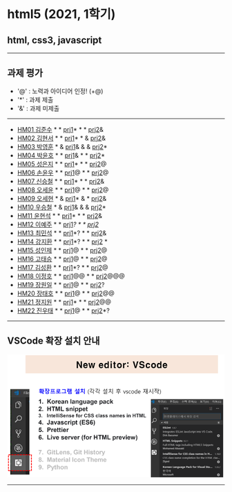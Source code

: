 # html5 (2021, 1학기)
## html, css3, javascript
---
## 과제 평가
- '@' : 노력과 아이디어 인정! (+@)
- '*' : 과제 제출 
- '&' : 과제 미제출 
***
- [HM01	김준수](https://github.com/96wnstn/HM01) * * [prj1](http://chaos.inje.ac.kr:3030/hm/project/hm01/hm01_rpt01.html)* * * [prj2](http://chaos.inje.ac.kr:3030/hm/project2/hm01/hm01_rpt02.html)&
- [HM02	김현서](https://github.com/HyunSeo0928/hm02) * * [prj1](http://chaos.inje.ac.kr:3030/hm/project/hm02/hm02_rpt01.html)* * & [prj2](http://chaos.inje.ac.kr:3030/hm/project2/hm02/hm02_rpt02.html)&
- [HM03	박영훈](https://github.com/hunypark/hm03) * & [prj1](http://chaos.inje.ac.kr:3030/hm/project/hm03/hm03_rpt03.html)& & & [prj2](http://chaos.inje.ac.kr:3030/hm/project2/hm03/hm03_rpt02.html)*
- [HM04	박윤호](https://github.com/yoonho0624/hm04) * * [prj1](http://chaos.inje.ac.kr:3030/hm/project/hm04/hm04_rpt01.html)& * * [prj2](http://chaos.inje.ac.kr:3030/hm/project2/hm04/hm04_rpt02.html)*
- [HM05	성은지](https://github.com/eun-jiii/HM05) * * [prj1](http://chaos.inje.ac.kr:3030/hm/project/hm05/hm05_rpt01.html)* * * [prj2](http://chaos.inje.ac.kr:3030/hm/project2/hm05/hm05_rpt02.html)@
- [HM06	손윤우](https://github.com/yunuu/hm06) * * [prj1](http://chaos.inje.ac.kr:3030/hm/project/hm06/hm06_rpt01.html)@ * * [prj2](http://chaos.inje.ac.kr:3030/hm/project2/hm06/hm06_rpt02.html)@
- [HM07	신승철](https://github.com/kdkh96/hm07x) * * [prj1](http://chaos.inje.ac.kr:3030/hm/project/hm07/hm07_rpt01.html)* * * [prj2](http://chaos.inje.ac.kr:3030/hm/project2/hm07/hm07_rpt02.html)&
- [HM08	오세윤](https://github.com/chilledlife/HM08) * * [prj1](http://chaos.inje.ac.kr:3030/hm/project/hm08/hm08_rpt01.html)@ * * [prj2](http://chaos.inje.ac.kr:3030/hm/project2/hm08/hm08_rpt02.html)@
- [HM09	오세현](https://github.com/Ohsaehyeon/HM09) * & [prj1](http://chaos.inje.ac.kr:3030/hm/project/hm09/hm09_rpt01.html)* & * [prj2](http://chaos.inje.ac.kr:3030/hm/project2/hm09/hm09_rpt02.html)&
- [HM10	우승철](https://github.com/woo-seung-cheol/HM10) * & [prj1](http://chaos.inje.ac.kr:3030/hm/project/hm10/hm10_rpt01.html)& & & [prj2](http://chaos.inje.ac.kr:3030/hm/project2/hm10/hm10_rpt02.html)*
- [HM11	윤현석](https://github.com/yhs11116/HM11) * * [prj1](http://chaos.inje.ac.kr:3030/hm/project/hm11/hm11_rpt01.html)* * * [prj2](http://chaos.inje.ac.kr:3030/hm/project2/hm11/hm11_rpt02.html)&
- [HM12	이예주](https://github.com/JJangyeJJangju/hm12) * * [prj1](http://chaos.inje.ac.kr:3030/hm/project/hm12/hm12_rpt01.html)*? * * [prj2](http://chaos.inje.ac.kr:3030/hm/project2/hm12/hm12_rpt02.html)*
- [HM13	최민석](https://github.com/cmsinje/-hm13) * * [prj1](http://chaos.inje.ac.kr:3030/hm/project/hm13/hm13_rpt01.html)*? * * [prj2](http://chaos.inje.ac.kr:3030/hm/project2/hm13/hm13_rpt02.html)&
- [HM14	강지환](https://github.com/qkqh9635/hm14) * * [prj1](http://chaos.inje.ac.kr:3030/hm/project/hm14/hm14_rpt01.html)*? * * [prj2](http://chaos.inje.ac.kr:3030/hm/project2/hm14/hm14_rpt02.html) *
- [HM15	성인제](https://github.com/nsa32300/hm15) * * [prj1](http://chaos.inje.ac.kr:3030/hm/project/hm15/hm15_rpt01.html)@ * * [prj2](http://chaos.inje.ac.kr:3030/hm/project2/hm15/hm15_rpt02.html)@
- [HM16	고태승](https://github.com/xotmddlsp2/HM16-) * * [prj1](http://chaos.inje.ac.kr:3030/hm/project/hm16/hm16_rpt01.html)@ * * [prj2](http://chaos.inje.ac.kr:3030/hm/project2/hm16/hm16_rpt02.html)@
- [HM17	김성환](https://github.com/Seong-Hwan99/HM17) * * [prj1](http://chaos.inje.ac.kr:3030/hm/project/hm17/hm17_rpt01.html)*? * * [prj2](http://chaos.inje.ac.kr:3030/hm/project2/hm17/hm17_rpt02.html)@
- [HM18	이정호](https://github.com/LOLMGs/HM18) * * [prj1](http://chaos.inje.ac.kr:3030/hm/project/hm18/hm18_rpt01.html)@@ * * [prj2](http://chaos.inje.ac.kr:3030/hm/project2/hm18/hm18_rpt02.html)@@@
- [HM19	장원일](https://github.com/jangeleven/HM19) * * [prj1](http://chaos.inje.ac.kr:3030/hm/project/hm19/hm19_rpt01.html)@ * * [prj2](http://chaos.inje.ac.kr:3030/hm/project2/hm19/hm19_rpt02.html)?
- [HM20	장태호](https://github.com/HINEET/hm20) * * [prj1](http://chaos.inje.ac.kr:3030/hm/project/hm20/hm20_rpt01.html)@ * * [prj2](http://chaos.inje.ac.kr:3030/hm/project2/hm20/hm20_rpt02.html)@@
- [HM21	정지원](https://github.com/lalalalalra/hm21) * * [prj1](http://chaos.inje.ac.kr:3030/hm/project/hm21/hm21_rpt01.html)* * * [prj2](http://chaos.inje.ac.kr:3030/hm/project2/hm21/hm21_rpt02.html)@@
- [HM22	진우태](https://github.com/Wjkdj/HM22) * * [prj1](http://chaos.inje.ac.kr:3030/hm/project/hm22/hm22_rpt01.html)@ * * [prj2](http://chaos.inje.ac.kr:3030/hm/project2/hm22/hm22_rpt02.html)*?
***
## VSCode 확장 설치 안내 

![VSCode 확장 설치 안내](https://github.com/Redwoods/html5/blob/master/vscode_extensions.png)
***
